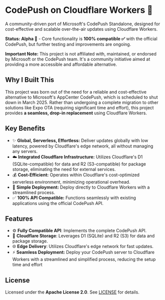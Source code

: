# CodePush on Cloudflare Workers 🚀

A community-driven port of Microsoft's CodePush Standalone, designed for cost-effective and scalable over-the-air updates using Cloudflare Workers.

**Status: Alpha 🧪** - Core functionality is **100% compatible ✅** with the official CodePush, but further testing and improvements are ongoing.

**Important Note:** This project is not affiliated with, maintained, or endorsed by Microsoft or the CodePush team. It's a community initiative aimed at providing a more accessible and affordable alternative.

## Why I Built This

This project was born out of the need for a reliable and cost-effective alternative to Microsoft's AppCenter CodePush, which is scheduled to shut down in March 2025. Rather than undergoing a complete migration to other solutions like Expo OTA (requiring significant time and effort), this project provides **a seamless, drop-in replacement** using Cloudflare Workers.

## Key Benefits

*   ✨ **Global, Serverless, Effortless:** Deliver updates globally with low latency, powered by Cloudflare's edge network, all without managing any servers.
*   ☁️ **Integrated Cloudflare Infrastructure:**  Utilizes Cloudflare's D1 (SQLite-compatible) for data and R2 (S3-compatible) for package storage, eliminating the need for external services.
*   💰 **Cost-Efficient:** Operates within Cloudflare's cost-optimized serverless environment, minimizing operational overhead.
*   🚀 **Simple Deployment:** Deploy directly to Cloudflare Workers with a streamlined process.
*   ✅ **100% API Compatible:** Functions seamlessly with existing applications using the official CodePush API.

## Features

-   ⚙️ **Fully Compatible API**: Implements the complete CodePush API.
-   💾 **Cloudflare Storage**: Leverages D1 (SQLite) and R2 (S3) for data and package storage.
-   🌐 **Edge Delivery**: Utilizes Cloudflare's edge network for fast updates.
-   ⚡️ **Seamless Deployment:** Deploy your CodePush server to Cloudflare Workers with a streamlined and simplified process, reducing the setup time and effort

## License

Licensed under the **Apache License 2.0**. See [LICENSE](LICENSE) for details.
